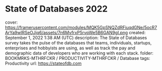 # State of Databases 2022

cover: https://framerusercontent.com/modules/MQK5GpSNQZdRFiuqdGNe/5ocR7ArYa9wIRSeOJjq6/assets/7n6MvfrxP5rvpWe5B6GAN9gI.png
created: September 1, 2022 1:38 AM (UTC)
description: The State of Databases survey takes the pulse of the databases that teams, individuals, startups, enterprises and hobbyists are using, as well as track the pay and demographic data of developers who are working with each stack.
folder: BOOKMRKS-MTHRFCKR / PRODUCTIVITY-MTHRFCKR / Database
tags: Productivity
url: https://stateofdb.com